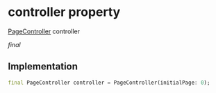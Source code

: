 


# controller property







[PageController](https://api.flutter.dev/flutter/widgets/PageController-class.html) controller
  
_<span class="feature">final</span>_






## Implementation

```dart
final PageController controller = PageController(initialPage: 0);
```







